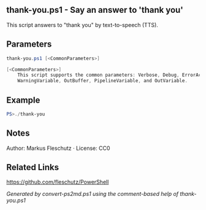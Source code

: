 ## thank-you.ps1 - Say an answer to 'thank you'

This script answers to "thank you" by text-to-speech (TTS).

## Parameters
```powershell
thank-you.ps1 [<CommonParameters>]

[<CommonParameters>]
    This script supports the common parameters: Verbose, Debug, ErrorAction, ErrorVariable, WarningAction, 
    WarningVariable, OutBuffer, PipelineVariable, and OutVariable.
```

## Example
```powershell
PS>./thank-you
```

## Notes
Author: Markus Fleschutz · License: CC0

## Related Links
https://github.com/fleschutz/PowerShell

*Generated by convert-ps2md.ps1 using the comment-based help of thank-you.ps1*
